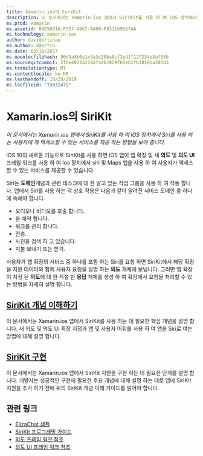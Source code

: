 ```yaml
---
title: Xamarin.ios의 SiriKit
description: 이 문서에서는 Xamarin.ios 앱에서 SiriKit를 사용 하 여 iOS 장치에서 Siri를 사용 하는 사용자에 게 액세스할 수 있는 서비스를 제공 하는 방법을 보여 줍니다.
ms.prod: xamarin
ms.assetid: 84E5681A-F557-4967-AA99-F831169157AA
ms.technology: xamarin-ios
author: davidortinau
ms.author: daortin
ms.date: 03/16/2017
ms.openlocfilehash: 90d3a3b6a1e3a3c20ba8cf2ed1f12f234e3af33b
ms.sourcegitcommit: 2fbe4932a319af4ebc829f65eb1fb1816ba305d3
ms.translationtype: MT
ms.contentlocale: ko-KR
ms.lasthandoff: 10/29/2019
ms.locfileid: "73031479"
---
```

# <a name="sirikit-in-xamarinios"></a>Xamarin.ios의 SiriKit

_이 문서에서는 Xamarin.ios 앱에서 SiriKit를 사용 하 여 iOS 장치에서 Siri를 사용 하는 사용자에 게 액세스할 수 있는 서비스를 제공 하는 방법을 보여 줍니다._

IOS 10의 새로운 기능으로 SiriKit를 사용 하면 iOS 앱이 앱 확장 및 새 **의도** 및 **의도 UI** 프레임 워크를 사용 하 여 Ios 장치에서 siri 및 Maps 앱을 사용 하 여 사용자가 액세스할 수 있는 서비스를 제공할 수 있습니다.

Siri는 **도메인**개념과 관련 태스크에 대 한 알고 있는 작업 그룹을 사용 하 여 작동 합니다. 앱에서 Siri를 사용 하는 각 상호 작용은 다음과 같이 알려진 서비스 도메인 중 하나에 속해야 합니다.

- 오디오나 비디오를 호출 합니다.
- 을 예약 합니다.
- 워크를 관리 합니다.
- 전송.
- 사진을 검색 하 고 있습니다.
- 지불 보내기 또는 받기.

사용자가 앱 확장의 서비스 중 하나를 포함 하는 Siri를 요청 하면 SiriKit에서 해당 확장을 지원 데이터와 함께 사용자 요청을 설명 하는 **의도** 개체에 보냅니다. 그러면 앱 확장이 지정 된 **의도**에 대 한 적절 한 **응답** 개체를 생성 하 여 확장에서 요청을 처리할 수 있는 방법을 자세히 설명 합니다.

## <a name="understanding-sirikit-conceptsiosplatformsirikitunderstanding-sirikitmd"></a>[SiriKit 개념 이해하기](~/ios/platform/sirikit/understanding-sirikit.md)

이 문서에서는 Xamarin.ios 앱에서 SiriKit를 사용 하는 데 필요한 핵심 개념을 설명 합니다. 새 의도 및 의도 UI 확장 지점과 앱 및 사용자 어휘를 사용 하 여 앱을 Siri로 여는 방법에 대해 설명 합니다.

## <a name="implementing-sirikitiosplatformsirikitimplementing-sirikitmd"></a>[SiriKit 구현](~/ios/platform/sirikit/implementing-sirikit.md)

이 문서에서는 Xamarin.ios 앱에서 SiriKit 지원을 구현 하는 데 필요한 단계를 설명 합니다. 개발자는 성공적인 구현에 필요한 주요 개념에 대해 설명 하는 대로 앱에 SiriKit 지원을 추가 하기 전에 위의 SiriKit 개념 이해 가이드를 읽어야 합니다.

## <a name="related-links"></a>관련 링크

- [ElizaChat 샘플](https://docs.microsoft.com/samples/xamarin/ios-samples/ios10-elizachat)
- [SiriKit 프로그래밍 가이드](https://developer.apple.com/library/prerelease/content/documentation/Intents/Conceptual/SiriIntegrationGuide/index.html)
- [의도 프레임 워크 참조](https://developer.apple.com/reference/intents)
- [의도 UI 프레임 워크 참조](https://developer.apple.com/reference/intentsui)
